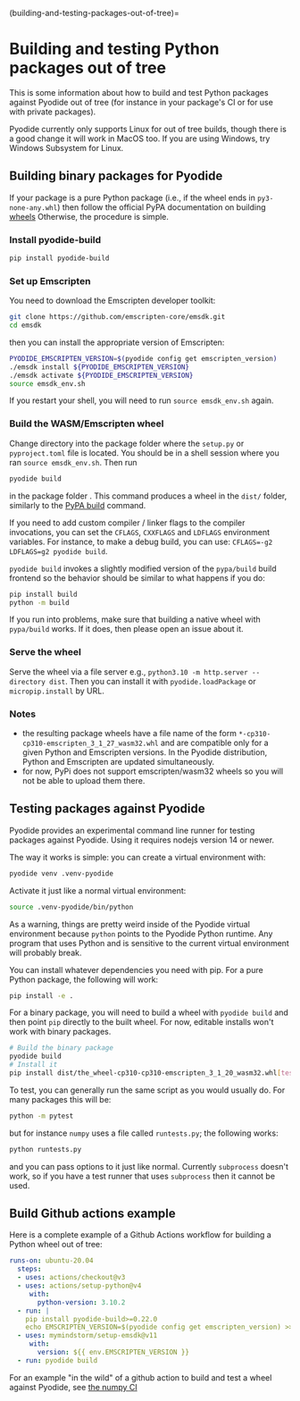 (building-and-testing-packages-out-of-tree)=

# Building and testing Python packages out of tree

This is some information about how to build and test Python packages against
Pyodide out of tree (for instance in your package's CI or for use with private
packages).

Pyodide currently only supports Linux for out of tree builds, though there is a
good change it will work in MacOS too. If you are using Windows, try Windows
Subsystem for Linux.

## Building binary packages for Pyodide

If your package is a pure Python package (i.e., if the wheel ends in
`py3-none-any.whl`) then follow the official PyPA documentation on building
[wheels](https://packaging.python.org/en/latest/tutorials/packaging-projects/#generating-distribution-archives)
Otherwise, the procedure is simple.

### Install pyodide-build

```sh
pip install pyodide-build
```

### Set up Emscripten

You need to download the Emscripten developer toolkit:

```sh
git clone https://github.com/emscripten-core/emsdk.git
cd emsdk
```

then you can install the appropriate version of Emscripten:

```sh
PYODIDE_EMSCRIPTEN_VERSION=$(pyodide config get emscripten_version)
./emsdk install ${PYODIDE_EMSCRIPTEN_VERSION}
./emsdk activate ${PYODIDE_EMSCRIPTEN_VERSION}
source emsdk_env.sh
```

If you restart your shell, you will need to run `source emsdk_env.sh` again.

### Build the WASM/Emscripten wheel

Change directory into the package folder where the `setup.py` or
`pyproject.toml` file is located. You should be in a shell session where you ran
`source emsdk_env.sh`. Then run

```sh
pyodide build
```

in the package folder . This command produces a wheel in the `dist/` folder,
similarly to the [PyPA build](https://pypa-build.readthedocs.io/en/latest/)
command.

If you need to add custom compiler / linker flags to the compiler invocations,
you can set the `CFLAGS`, `CXXFLAGS` and `LDFLAGS` environment variables. For instance, to
make a debug build, you can use: `CFLAGS=-g2 LDFLAGS=g2 pyodide build`.

`pyodide build` invokes a slightly modified version of the `pypa/build` build
frontend so the behavior should be similar to what happens if you do:

```sh
pip install build
python -m build
```

If you run into problems, make sure that building a native wheel with
`pypa/build` works. If it does, then please open an issue about it.

### Serve the wheel

Serve the wheel via a file server e.g., `python3.10 -m http.server --directory dist`.
Then you can install it with `pyodide.loadPackage` or `micropip.install` by URL.

### Notes

- the resulting package wheels have a file name of the form
  `*-cp310-cp310-emscripten_3_1_27_wasm32.whl` and are compatible only for a
  given Python and Emscripten versions. In the Pyodide distribution, Python and
  Emscripten are updated simultaneously.
- for now, PyPi does not support emscripten/wasm32 wheels so you will not be able to upload
  them there.

## Testing packages against Pyodide

Pyodide provides an experimental command line runner for testing packages
against Pyodide. Using it requires nodejs version 14 or newer.

The way it works is simple: you can create a virtual environment with:

```sh
pyodide venv .venv-pyodide
```

Activate it just like a normal virtual environment:

```sh
source .venv-pyodide/bin/python
```

As a warning, things are pretty weird inside of the Pyodide virtual environment
because `python` points to the Pyodide Python runtime. Any program that uses
Python and is sensitive to the current virtual environment will probably break.

You can install whatever dependencies you need with pip. For a pure Python
package, the following will work:

```sh
pip install -e .
```

For a binary package, you will need to build a wheel with `pyodide build` and
then point `pip` directly to the built wheel. For now, editable installs won't
work with binary packages.

```sh
# Build the binary package
pyodide build
# Install it
pip install dist/the_wheel-cp310-cp310-emscripten_3_1_20_wasm32.whl[tests]
```

To test, you can generally run the same script as you would usually do. For many
packages this will be:

```sh
python -m pytest
```

but for instance `numpy` uses a file called `runtests.py`; the following works:

```sh
python runtests.py
```

and you can pass options to it just like normal. Currently `subprocess` doesn't
work, so if you have a test runner that uses `subprocess` then it cannot be
used.

## Build Github actions example

Here is a complete example of a Github Actions workflow for building a Python
wheel out of tree:

```yaml
runs-on: ubuntu-20.04
  steps:
  - uses: actions/checkout@v3
  - uses: actions/setup-python@v4
     with:
       python-version: 3.10.2
  - run: |
    pip install pyodide-build>=0.22.0
    echo EMSCRIPTEN_VERSION=$(pyodide config get emscripten_version) >> $GITHUB_ENV
  - uses: mymindstorm/setup-emsdk@v11
     with:
       version: ${{ env.EMSCRIPTEN_VERSION }}
  - run: pyodide build
```

For an example "in the wild" of a github action to build and test a wheel
against Pyodide, see
[the numpy CI](https://github.com/numpy/numpy/blob/main/.github/workflows/emscripten.yml)
